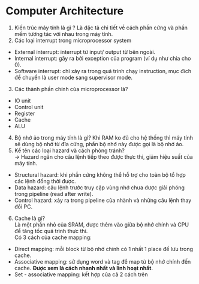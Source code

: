 # Computer Architecture
1. Kiến trúc máy tính là gì ?
Là đặc tả chi tiết về cách phần cứng và phần mềm tương tác với nhau trong máy tính.
1. Các loại interrupt trong microprocessor system
- External interrupt: interrupt từ input/ output từ bên ngoài.
- Internal interrupt: gây ra bởi exception của program (ví dụ như chia cho 0).
- Software interrupt: chỉ xảy ra trong quá trình chạy instruction, mục đích để chuyển là user mode sang supervisor mode.
3. Các thành phần chính của microprocessor là?
- IO unit
- Control unit
- Register
- Cache
- ALU
4. Bộ nhớ ảo trong máy tính là gì?
Khi RAM ko đủ cho hệ thống thì máy tính sẽ dùng bộ nhớ từ đĩa cứng, phần bộ nhớ này được gọi là bộ nhớ ảo.
5. Kể tên các loại hazard và cách phòng tránh?  
-> Hazard ngăn cho câu lệnh tiếp theo được thực thi, giảm hiệu suất của máy tính.
- Structural hazard: khi phần cứng không thể hỗ trợ cho toàn bộ tổ hợp các lệnh đồng thời được.
- Data hazard: câu lệnh trước truy cập vùng nhớ chưa được giải phóng trong pipeline (read after write).
- Control hazard: xảy ra trong pipeline của nhành và những câu lệnh thay đổi PC.
6. Cache là gì?  
Là một phần nhỏ của SRAM, được thêm vào giữa bộ nhớ chính và CPU để tăng tốc quá trình thực thi.   
Có 3 cách của cache mapping:
- Direct mapping: mỗi block từ bộ nhớ chính có 1 nhất 1 place để lưu trong cache.
- Associative mapping: sử dụng word và tag để map từ bộ nhớ chính đến cache. **Được xem là cách nhanh nhất và linh hoạt nhất**.
- Set - associative mapping: kết hợp của cả 2 cách trên